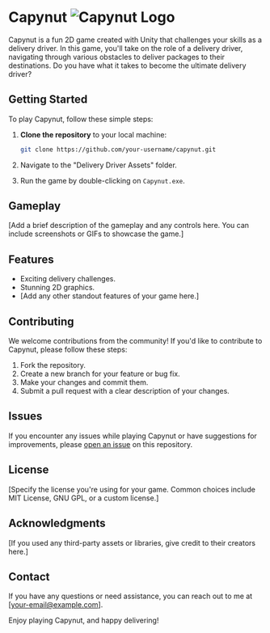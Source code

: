 # Capynut   ![Capynut Logo](https://i.ibb.co/zfCpp8Y/dw.png)

Capynut is a fun 2D game created with Unity that challenges your skills as a delivery driver. In this game, you'll take on the role of a delivery driver, navigating through various obstacles to deliver packages to their destinations. Do you have what it takes to become the ultimate delivery driver?

## Getting Started

To play Capynut, follow these simple steps:

1. **Clone the repository** to your local machine:
   ```sh
   git clone https://github.com/your-username/capynut.git
   ```

2. Navigate to the "Delivery Driver Assets" folder.

3. Run the game by double-clicking on `Capynut.exe`.

## Gameplay

[Add a brief description of the gameplay and any controls here. You can include screenshots or GIFs to showcase the game.]

## Features

- Exciting delivery challenges.
- Stunning 2D graphics.
- [Add any other standout features of your game here.]

## Contributing

We welcome contributions from the community! If you'd like to contribute to Capynut, please follow these steps:

1. Fork the repository.
2. Create a new branch for your feature or bug fix.
3. Make your changes and commit them.
4. Submit a pull request with a clear description of your changes.

## Issues

If you encounter any issues while playing Capynut or have suggestions for improvements, please [open an issue](https://github.com/your-username/capynut/issues) on this repository.

## License

[Specify the license you're using for your game. Common choices include MIT License, GNU GPL, or a custom license.]

## Acknowledgments

[If you used any third-party assets or libraries, give credit to their creators here.]

## Contact

If you have any questions or need assistance, you can reach out to me at [your-email@example.com].

Enjoy playing Capynut, and happy delivering!
